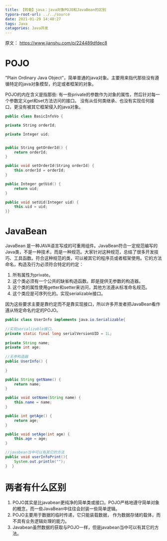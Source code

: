 ```yaml
---
title: 【转载】java：java对象POJO和JavaBean的区别
typora-root-url: ../../source
date: 2021-01-29 14:40:27
tags: Java
catagories: Java开发
---
```


原文： https://www.jianshu.com/p/224489dfdec8

# POJO

"Plain Ordinary Java Object"，简单普通的java对象。主要用来指代那些没有遵循特定的java对象模型，约定或者框架的对象。

POJO的内在含义是指那些:
 有一些private的参数作为对象的属性，然后针对每一个参数定义get和set方法访问的接口。
 没有从任何类继承、也没有实现任何接口，更没有被其它框架侵入的java对象。



```cpp
public class BasicInfoVo {

private String orderId;

private Integer uid;


public String getOrderId() {
    return orderId;
}

public void setOrderId(String orderId) {
    this.orderId = orderId;
}

public Integer getUid() {
    return uid;
}

public void setUid(Integer uid) {
    this.uid = uid;
}}
```

# JavaBean

JavaBean 是一种JAVA语言写成的可重用组件。JavaBean符合一定规范编写的Java类，不是一种技术，而是一种规范。大家针对这种规范，总结了很多开发技巧、工具函数。符合这种规范的类，可以被其它的程序员或者框架使用。它的方法命名，构造及行为必须符合特定的约定：

1. 所有属性为private。
2. 这个类必须有一个公共的缺省构造函数。即是提供无参数的构造器。
3. 这个类的属性使用getter和setter来访问，其他方法遵从标准命名规范。
4. 这个类应是可序列化的。实现serializable接口。

因为这些要求主要是靠约定而不是靠实现接口，所以许多开发者把JavaBean看作遵从特定命名约定的POJO。



```java
public class UserInfo implements java.io.Serializable{  
  
//实现serializable接口。  
private static final long serialVersionUID = 1L;  
  
private String name;  
private int age;  
  
//无参构造器  
public UserInfo() {  
      
}  

public String getName() {  
    return name;  
}  

public void setName(String name) {  
    this.name = name;  
}  

public int getAge() {  
    return age;  
}  

public void setAge(int age) {  
    this.age = age;  
}  

//javabean当中可以有其它的方法  
public void userInfoPrint(){  
    System.out.println("");  
}  }  
```

# 两者有什么区别

1. POJO其实是比javabean更纯净的简单类或接口。POJO严格地遵守简单对象的概念，而一些JavaBean中往往会封装一些简单逻辑。
2. POJO主要用于数据的临时传递，它只能装载数据， 作为数据存储的载体，而不具有业务逻辑处理的能力。
3. Javabean虽然数据的获取与POJO一样，但是javabean当中可以有其它的方法。